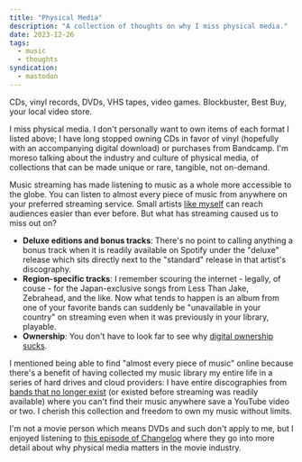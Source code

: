 ```yaml
---
title: "Physical Media"
description: "A collection of thoughts on why I miss physical media."
date: 2023-12-26
tags:
  - music
  - thoughts
syndication:
  - mastodon
---
```


<!-- @format -->

CDs, vinyl records, DVDs, VHS tapes, video games. Blockbuster, Best Buy, your local video store.

I miss physical media. I don't personally want to own items of each format I listed above; I have long stopped owning CDs in favor of vinyl (hopefully with an accompanying digital download) or purchases from Bandcamp. I'm moreso talking about the industry and culture of physical media, of collections that can be made unique or rare, tangible, not on-demand.

Music streaming has made listening to music as a whole more accessible to the globe. You can listen to almost every piece of music from anywhere on your preferred streaming service. Small artists [like myself](https://www.frontroyalband.com/) can reach audiences easier than ever before. But what has streaming caused us to miss out on?

- **Deluxe editions and bonus tracks**: There's no point to calling anything a bonus track when it is readily available on Spotify under the "deluxe" release which sits directly next to the "standard" release in that artist's discography.
- **Region-specific tracks**: I remember scouring the internet - legally, of couse - for the Japan-exclusive songs from Less Than Jake, Zebrahead, and the like. Now what tends to happen is an album from one of your favorite bands can suddenly be "unavailable in your country" on streaming even when it was previously in your library, playable.
- **Ownership**: You don't have to look far to see why [digital ownership sucks](https://www.theverge.com/2023/12/5/23989290/playstation-digital-ownership-sucks).

I mentioned being able to find "almost every piece of music" online because there's a benefit of having collected my music library my entire life in a series of hard drives and cloud providers: I have entire discographies from [bands that no longer exist](https://www.thisisa.band/lower-lands) (or existed before streaming was readily available) where you can't find their music anywhere save a YouTube video or two. I cherish this collection and freedom to own my music without limits.

I'm not a movie person which means DVDs and such don't apply to me, but I enjoyed listening to [this episode of Changelog](https://changelog.com/friends/16) where they go into more detail about why physical media matters in the movie industry.
